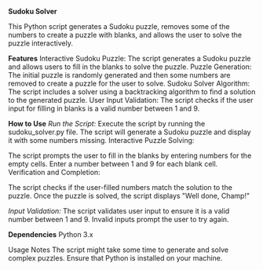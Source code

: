 **Sudoku Solver**

This Python script generates a Sudoku puzzle, removes some of the numbers to create a puzzle with blanks, and allows the user to solve the puzzle interactively.

**Features**
Interactive Sudoku Puzzle: The script generates a Sudoku puzzle and allows users to fill in the blanks to solve the puzzle.
Puzzle Generation: The initial puzzle is randomly generated and then some numbers are removed to create a puzzle for the user to solve.
Sudoku Solver Algorithm: The script includes a solver using a backtracking algorithm to find a solution to the generated puzzle.
User Input Validation: The script checks if the user input for filling in blanks is a valid number between 1 and 9.

**How to Use**
_Run the Script:_
Execute the script by running the sudoku_solver.py file.
The script will generate a Sudoku puzzle and display it with some numbers missing.
Interactive Puzzle Solving:

The script prompts the user to fill in the blanks by entering numbers for the empty cells.
Enter a number between 1 and 9 for each blank cell.
Verification and Completion:

The script checks if the user-filled numbers match the solution to the puzzle.
Once the puzzle is solved, the script displays "Well done, Champ!"

_Input Validation:_
The script validates user input to ensure it is a valid number between 1 and 9.
Invalid inputs prompt the user to try again.

**Dependencies**
Python 3.x

Usage Notes
The script might take some time to generate and solve complex puzzles.
Ensure that Python is installed on your machine.
